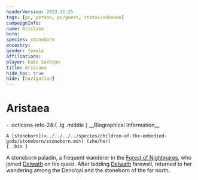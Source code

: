 ```yaml
---
headerVersion: 2023.11.25
tags: [pc, person, pc/guest, status/unknown]
campaignInfo:
name: Aristaea
born:
species: stoneborn
ancestry:
gender: female
affiliations:
player: Kate Sackton
title: Aristaea
hide_toc: true
hide: [navigation]
---
```

# Aristaea
<div class="grid cards ext-narrow-margin ext-one-column" markdown>
- :octicons-info-24:{ .lg .middle } __Biographical Information__

    A [stoneborn](<../../../../species/children-of-the-embodied-gods/stoneborn/stoneborn.md>) (she/her)  
    { .bio }

</div>


A stoneborn paladin, a frequent wanderer in the [Forest of Nightmares](<../../../../gazetteer/far-north/forest-of-nightmares.md>), who joined [Delwath](<../delwath.md>) on his quest. After bidding [Delwath](<../delwath.md>) farewell, returned to her wandering among the Deno’qai and the stoneborn of the far north.
